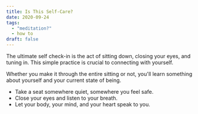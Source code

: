 ```yaml
---
title: Is This Self-Care?
date: 2020-09-24
tags:
  - "meditation?"
  - how to
draft: false
---
```

The ultimate self check-in is the act of sitting down, closing your eyes, and tuning in. This simple practice is crucial to connecting with yourself.
<!-- excerpt -->

Whether you make it through the entire sitting or not, you'll learn something about yourself and your current state of being.

- Take a seat somewhere quiet, somewhere you feel safe.
- Close your eyes and listen to your breath.
- Let your body, your mind, and your heart speak to you.